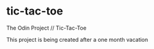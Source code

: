 # tic-tac-toe
The Odin Project // Tic-Tac-Toe

This project is being created after a one month vacation